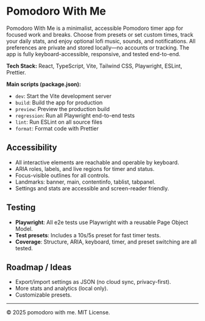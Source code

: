 
# Pomodoro With Me

Pomodoro With Me is a minimalist, accessible Pomodoro timer app for focused work and breaks. Choose from presets or set custom times, track your daily stats, and enjoy optional lofi music, sounds, and notifications. All preferences are private and stored locally—no accounts or tracking. The app is fully keyboard-accessible, responsive, and tested end-to-end.

**Tech Stack:** React, TypeScript, Vite, Tailwind CSS, Playwright, ESLint, Prettier.

**Main scripts (package.json):**
- `dev`: Start the Vite development server
- `build`: Build the app for production
- `preview`: Preview the production build
- `regression`: Run all Playwright end-to-end tests
- `lint`: Run ESLint on all source files
- `format`: Format code with Prettier

## Accessibility

- All interactive elements are reachable and operable by keyboard.
- ARIA roles, labels, and live regions for timer and status.
- Focus-visible outlines for all controls.
- Landmarks: banner, main, contentinfo, tablist, tabpanel.
- Settings and stats are accessible and screen-reader friendly.

## Testing

- **Playwright**: All e2e tests use Playwright with a reusable Page Object Model.
- **Test presets**: Includes a 10s/5s preset for fast timer tests.
- **Coverage**: Structure, ARIA, keyboard, timer, and preset switching are all tested.

## Roadmap / Ideas

- Export/import settings as JSON (no cloud sync, privacy-first).
- More stats and analytics (local only).
- Customizable presets.

---

© 2025 pomodoro with me. MIT License.
